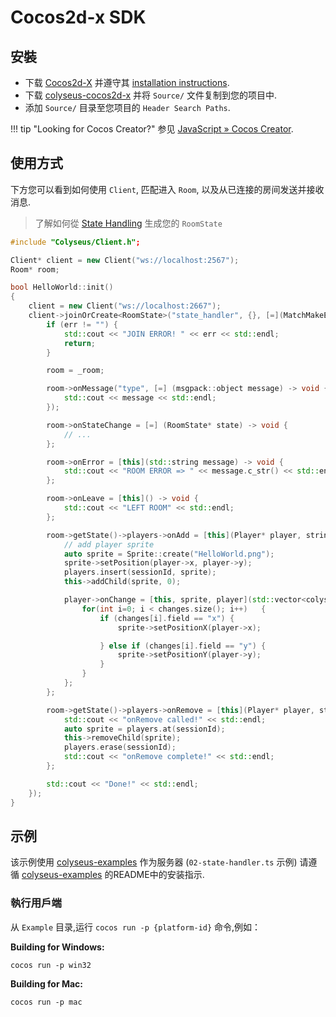 # Cocos2d-x SDK

## 安裝

- 下载 [Cocos2d-X](http://www.cocos2d-x.org/download) 并遵守其 [installation instructions](https://github.com/cocos2d/cocos2d-x#download-stable-versions).
- 下载 [colyseus-cocos2d-x](https://github.com/colyseus/colyseus-cocos2d-x/archive/master.zip) 并将 `Source/` 文件复制到您的项目中.
- 添加 `Source/` 目录至您项目的 `Header Search Paths`.

!!! tip "Looking for Cocos Creator?"
    参见 [JavaScript » Cocos Creator](/getting-started/javascript-client/#cocos-creator-30).

## 使用方式

下方您可以看到如何使用 `Client`, 匹配进入 `Room`, 以及从已连接的房间发送并接收消息.

> 了解如何從 [State Handling](/state/schema/#client-side-schema-generation) 生成您的 `RoomState`

```cpp
#include "Colyseus/Client.h";

Client* client = new Client("ws://localhost:2567");
Room* room;

bool HelloWorld::init()
{
    client = new Client("ws://localhost:2667");
    client->joinOrCreate<RoomState>("state_handler", {}, [=](MatchMakeError *err, Room<RoomState>* _room) {
        if (err != "") {
            std::cout << "JOIN ERROR! " << err << std::endl;
            return;
        }

        room = _room;

        room->onMessage("type", [=] (msgpack::object message) -> void {
            std::cout << message << std::endl;
        });

        room->onStateChange = [=] (RoomState* state) -> void {
            // ...
        };

        room->onError = [this](std::string message) -> void {
            std::cout << "ROOM ERROR => " << message.c_str() << std::endl;
        };

        room->onLeave = [this]() -> void {
            std::cout << "LEFT ROOM" << std::endl;
        };

        room->getState()->players->onAdd = [this](Player* player, string sessionId) -> void {
            // add player sprite
            auto sprite = Sprite::create("HelloWorld.png");
            sprite->setPosition(player->x, player->y);
            players.insert(sessionId, sprite);
            this->addChild(sprite, 0);

            player->onChange = [this, sprite, player](std::vector<colyseus::schema::DataChange> changes) -> void {
                for(int i=0; i < changes.size(); i++)   {
                    if (changes[i].field == "x") {
                        sprite->setPositionX(player->x);

                    } else if (changes[i].field == "y") {
                        sprite->setPositionY(player->y);
                    }
                }
            };
        };

        room->getState()->players->onRemove = [this](Player* player, string sessionId) -> void {
            std::cout << "onRemove called!" << std::endl;
            auto sprite = players.at(sessionId);
            this->removeChild(sprite);
            players.erase(sessionId);
            std::cout << "onRemove complete!" << std::endl;
        };

        std::cout << "Done!" << std::endl;
    });
}
```

## 示例

该示例使用 [colyseus-examples](https://github.com/colyseus/colyseus-examples) 作为服务器 (`02-state-handler.ts` 示例) 请遵循 [colyseus-examples](https://github.com/colyseus/colyseus-examples) 的README中的安装指示.

### 執行用戶端

从 `Example` 目录,运行 `cocos run -p {platform-id}` 命令,例如：

**Building for Windows:**

```
cocos run -p win32
```

**Building for Mac:**

```
cocos run -p mac
```
